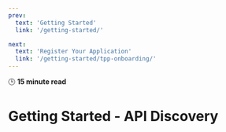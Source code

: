 ```yaml
---
prev:
  text: 'Getting Started'
  link: '/getting-started/'

next:
  text: 'Register Your Application'
  link: '/getting-started/tpp-onboarding/'
---
```


🕒 **15 minute read**

# Getting Started - API Discovery

<ApiDiscoveryPage />